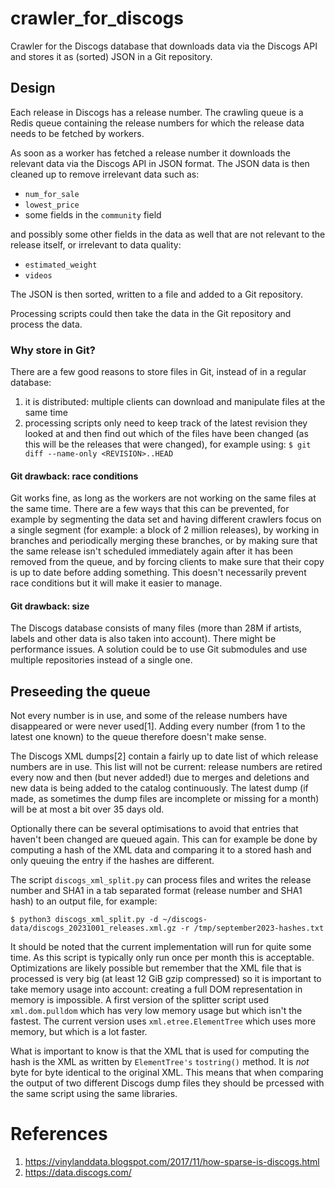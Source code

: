 # crawler_for_discogs

Crawler for the Discogs database that downloads data via the Discogs API and
stores it as (sorted) JSON in a Git repository.

## Design

Each release in Discogs has a release number. The crawling queue is a Redis
queue containing the release numbers for which the release data needs to be
fetched by workers.

As soon as a worker has fetched a release number it downloads the relevant
data via the Discogs API in JSON format. The JSON data is then cleaned up to
remove irrelevant data such as:

* `num_for_sale`
* `lowest_price`
* some fields in the `community` field

and possibly some other fields in the data as well that are not relevant to
the release itself, or irrelevant to data quality:

* `estimated_weight`
* `videos`

The JSON is then sorted, written to a file and added to a Git repository.

Processing scripts could then take the data in the Git repository and process
the data.

### Why store in Git?

There are a few good reasons to store files in Git, instead of in a regular
database:

1. it is distributed: multiple clients can download and manipulate files at
   the same time
2. processing scripts only need to keep track of the latest revision they
   looked at and then find out which of the files have been changed (as this
   will be the releases that were changed), for example using:
   `$ git diff --name-only <REVISION>..HEAD`

#### Git drawback: race conditions

Git works fine, as long as the workers are not working on the same files at
the same time. There are a few ways that this can be prevented, for example by
segmenting the data set and having different crawlers focus on a single segment
(for example: a block of 2 million releases), by working in branches and
periodically merging these branches, or by making sure that the same release
isn't scheduled immediately again after it has been removed from the queue, and
by forcing clients to make sure that their copy is up to date before adding
something. This doesn't necessarily prevent race conditions but it will make
it easier to manage.

#### Git drawback: size

The Discogs database consists of many files (more than 28M if artists, labels
and other data is also taken into account). There might be performance issues.
A solution could be to use Git submodules and use multiple repositories instead
of a single one.

## Preseeding the queue

Not every number is in use, and some of the release numbers have disappeared
or were never used[1]. Adding every number (from 1 to the latest one known) to
the queue therefore doesn't make sense.

The Discogs XML dumps[2] contain a fairly up to date list of which release
numbers are in use. This list will not be current: release numbers are retired
every now and then (but never added!) due to merges and deletions and new data
is being added to the catalog continuously. The latest dump (if made, as
sometimes the dump files are incomplete or missing for a month) will be at
most a bit over 35 days old.

Optionally there can be several optimisations to avoid that entries that
haven't been changed are queued again. This can for example be done by
computing a hash of the XML data and comparing it to a stored hash and only
queuing the entry if the hashes are different.

The script `discogs_xml_split.py` can process files and writes the release
number and SHA1 in a tab separated format (release number and SHA1 hash) to an
output file, for example:

```
$ python3 discogs_xml_split.py -d ~/discogs-data/discogs_20231001_releases.xml.gz -r /tmp/september2023-hashes.txt
```

It should be noted that the current implementation will run for quite some
time. As this script is typically only run once per month this is acceptable.
Optimizations are likely possible but remember that the XML file that is
processed is very big (at least 12 GiB gzip compressed) so it is important to
take memory usage into account: creating a full DOM representation in memory is
impossible. A first version of the splitter script used `xml.dom.pulldom` which
has very low memory usage but which isn't the fastest. The current version
uses `xml.etree.ElementTree` which uses more memory, but which is a lot faster.

What is important to know is that the XML that is used for computing the hash
is the XML as written by `ElementTree's` `tostring()` method. It is *not* byte
for byte identical to the original XML. This means that when comparing the
output of two different Discogs dump files they should be prcessed with the
same script using the same libraries.

# References

1. <https://vinylanddata.blogspot.com/2017/11/how-sparse-is-discogs.html>
2. <https://data.discogs.com/>
